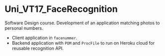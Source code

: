 # Uni_VT17_FaceRecognition
Software Design course. Development of an application matching photos to personal numbers.

- Client application in `facenummer`.
- Backend application with `POM` and `ProcFile` to run on Heroku cloud for reusable recognition API.
